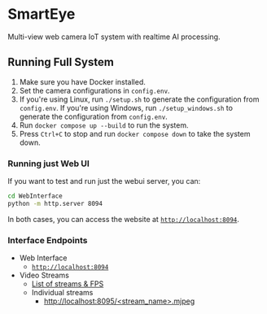 # SmartEye
 Multi-view web camera IoT system with realtime AI processing.

<!-- TODO: fill in README.md -->

## Running Full System
1. Make sure you have Docker installed.
2. Set the camera configurations in `config.env`.
2. If you're using Linux, run `./setup.sh` to generate the configuration from `config.env`.
   If you're using Windows, run `./setup_windows.sh` to generate the configuration from `config.env`.
3. Run `docker compose up --build` to run the system.
4. Press `Ctrl+C` to stop and run `docker compose down` to take the system down.

### Running just Web UI
If you want to test and run just the webui server, you can:
```bash
cd WebInterface
python -m http.server 8094
```
In both cases, you can access the website at [`http://localhost:8094`](http://localhost:8094).

### Interface Endpoints
- Web Interface
    - [`http://localhost:8094`](http://localhost:8094)
- Video Streams
    - [List of streams & FPS](http://localhost:8095/list)
    - Individual streams
        - [http://localhost:8095/<stream_name>.mjpeg](http://localhost:8095/.mjpeg)
<!-- TODO: add API Server endpoints -->

<!-- ## Project Directory Structure -->
<!-- TODO: explanation of project directory structure -->

<!-- ## Explanation of Docker System -->
<!-- TODO: explanation of Docker system -->
<!-- TODO: explanation of packaging containers for each programming language -->